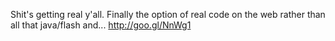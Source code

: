 Shit's getting real y'all.  Finally the option of real code on the web rather than all that java/flash and... http://goo.gl/NnWg1